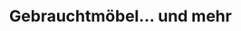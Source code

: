 ---
title: "Gebrauchtmöbel... und mehr"
url: /verden-aller/gebrauchtmoebel-und-mehr/
shop: Gebrauchtwaren
---